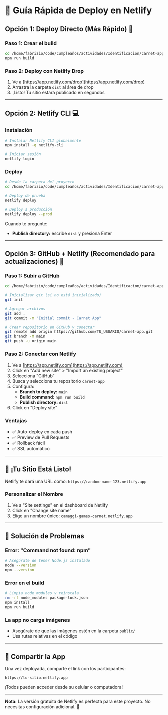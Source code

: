 # 🚀 Guía Rápida de Deploy en Netlify

## Opción 1: Deploy Directo (Más Rápido) 🎯

### Paso 1: Crear el build
```bash
cd /home/fabrizio/code/cumpleaños/actividades/Identificacion/carnet-app
npm run build
```

### Paso 2: Deploy con Netlify Drop
1. Ve a [https://app.netlify.com/drop](https://app.netlify.com/drop)
2. Arrastra la carpeta `dist` al área de drop
3. ¡Listo! Tu sitio estará publicado en segundos

---

## Opción 2: Netlify CLI 💻

### Instalación
```bash
# Instalar Netlify CLI globalmente
npm install -g netlify-cli

# Iniciar sesión
netlify login
```

### Deploy
```bash
# Desde la carpeta del proyecto
cd /home/fabrizio/code/cumpleaños/actividades/Identificacion/carnet-app

# Deploy de prueba
netlify deploy

# Deploy a producción
netlify deploy --prod
```

Cuando te pregunte:
- **Publish directory:** escribe `dist` y presiona Enter

---

## Opción 3: GitHub + Netlify (Recomendado para actualizaciones) 🔄

### Paso 1: Subir a GitHub
```bash
cd /home/fabrizio/code/cumpleaños/actividades/Identificacion/carnet-app

# Inicializar git (si no está inicializado)
git init

# Agregar archivos
git add .
git commit -m "Initial commit - Carnet App"

# Crear repositorio en GitHub y conectar
git remote add origin https://github.com/TU_USUARIO/carnet-app.git
git branch -M main
git push -u origin main
```

### Paso 2: Conectar con Netlify
1. Ve a [https://app.netlify.com](https://app.netlify.com)
2. Click en "Add new site" > "Import an existing project"
3. Selecciona "GitHub"
4. Busca y selecciona tu repositorio `carnet-app`
5. Configura:
   - **Branch to deploy:** `main`
   - **Build command:** `npm run build`
   - **Publish directory:** `dist`
6. Click en "Deploy site"

### Ventajas
- ✅ Auto-deploy en cada push
- ✅ Preview de Pull Requests
- ✅ Rollback fácil
- ✅ SSL automático

---

## 🎉 ¡Tu Sitio Está Listo!

Netlify te dará una URL como: `https://random-name-123.netlify.app`

### Personalizar el Nombre
1. Ve a "Site settings" en el dashboard de Netlify
2. Click en "Change site name"
3. Elige un nombre único: `camaggi-games-carnet.netlify.app`

---

## 🔧 Solución de Problemas

### Error: "Command not found: npm"
```bash
# Asegúrate de tener Node.js instalado
node --version
npm --version
```

### Error en el build
```bash
# Limpia node_modules y reinstala
rm -rf node_modules package-lock.json
npm install
npm run build
```

### La app no carga imágenes
- Asegúrate de que las imágenes estén en la carpeta `public/`
- Usa rutas relativas en el código

---

## 📱 Compartir la App

Una vez deployada, comparte el link con los participantes:
```
https://tu-sitio.netlify.app
```

¡Todos pueden acceder desde su celular o computadora!

---

**Nota:** La versión gratuita de Netlify es perfecta para este proyecto.
No necesitas configuración adicional. 🎊
